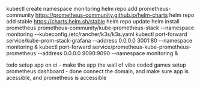 kubectl create namespace monitoring
helm repo add prometheus-community https://prometheus-community.github.io/helm-charts
helm repo add stable https://charts.helm.sh/stable
helm repo update
helm install prometheus prometheus-community/kube-prometheus-stack --namespace monitoring --kubeconfig /etc/rancher/k3s/k3s.yaml
kubectl port-forward service/kube-prom-stack-grafana --address 0.0.0.0 3001:80 --namespace monitoring &
kubectl port-forward service/prometheus-kube-prometheus-prometheus --address 0.0.0.0 9090:9090 --namespace monitoring &

todo
setup app on ci - make the app the wall of vibe coded games
setup prometheus dashboard - done
connect the domain, and make sure app is acessible, and prometheus is accessible